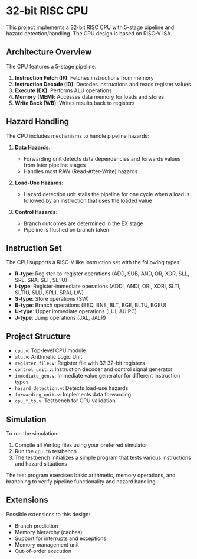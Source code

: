 # 32-bit RISC CPU

This project implements a 32-bit RISC CPU with 5-stage pipeline and hazard detection/handling. The CPU design is based on RISC-V ISA.

## Architecture Overview

The CPU features a 5-stage pipeline:
1. **Instruction Fetch (IF)**: Fetches instructions from memory
2. **Instruction Decode (ID)**: Decodes instructions and reads register values
3. **Execute (EX)**: Performs ALU operations
4. **Memory (MEM)**: Accesses data memory for loads and stores
5. **Write Back (WB)**: Writes results back to registers

## Hazard Handling

The CPU includes mechanisms to handle pipeline hazards:

1. **Data Hazards**: 
   - Forwarding unit detects data dependencies and forwards values from later pipeline stages
   - Handles most RAW (Read-After-Write) hazards

2. **Load-Use Hazards**: 
   - Hazard detection unit stalls the pipeline for one cycle when a load is followed by an instruction that uses the loaded value

3. **Control Hazards**: 
   - Branch outcomes are determined in the EX stage
   - Pipeline is flushed on branch taken

## Instruction Set

The CPU supports a RISC-V like instruction set with the following types:

- **R-type**: Register-to-register operations (ADD, SUB, AND, OR, XOR, SLL, SRL, SRA, SLT, SLTU)
- **I-type**: Register-immediate operations (ADDI, ANDI, ORI, XORI, SLTI, SLTIU, SLLI, SRLI, SRAI, LW)
- **S-type**: Store operations (SW)
- **B-type**: Branch operations (BEQ, BNE, BLT, BGE, BLTU, BGEU)
- **U-type**: Upper immediate operations (LUI, AUIPC)
- **J-type**: Jump operations (JAL, JALR)

## Project Structure

- `cpu.v`: Top-level CPU module
- `alu.v`: Arithmetic Logic Unit
- `register_file.v`: Register file with 32 32-bit registers
- `control_unit.v`: Instruction decoder and control signal generator
- `immediate_gen.v`: Immediate value generator for different instruction types
- `hazard_detection.v`: Detects load-use hazards
- `forwarding_unit.v`: Implements data forwarding
- `cpu_*_tb.v`: Testbench for CPU validation

## Simulation

To run the simulation:

1. Compile all Verilog files using your preferred simulator
2. Run the `cpu_tb` testbench
3. The testbench initializes a simple program that tests various instructions and hazard situations

The test program exercises basic arithmetic, memory operations, and branching to verify pipeline functionality and hazard handling.

## Extensions

Possible extensions to this design:
- Branch prediction
- Memory hierarchy (caches)
- Support for interrupts and exceptions
- Memory management unit
- Out-of-order execution 
